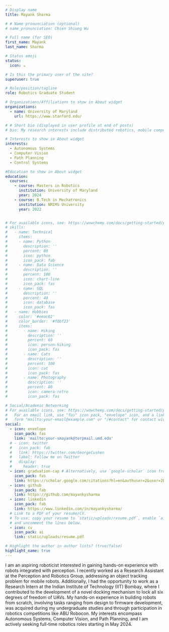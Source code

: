 ```yaml
---
# Display name
title: Mayank Sharma

# # Name pronunciation (optional)
# name_pronunciation: Chien Shiung Wu

# Full name (for SEO)
first_name: Mayank
last_name: Sharma

# Status emoji
status:
  icon: ☕️

# Is this the primary user of the site?
superuser: true

# Role/position/tagline
role: Robotics Graduate Student

# Organizations/Affiliations to show in About widget
organizations:
  - name: University of Maryland
    url: https://www.stanford.edu/

# # Short bio (displayed in user profile at end of posts)
# bio: My research interests include distributed robotics, mobile computing and programmable matter.

# Interests to show in About widget
interests:
  - Autonomous Systems
  - Computer Vision
  - Path Planning
  - Control Systems

#Education to show in About widget
education:
  courses:
    - course: Masters in Robotics
      institution: University of Maryland
      year: 2024
    - course: B.Tech in Mechatronics
      institution: NMIMS University
      year: 2022


# For available icons, see: https://wowchemy.com/docs/getting-started/page-builder/#icons
# skills:
#   - name: Technical
#     items:
#     - name: Python
#       description: ''
#       percent: 80
#       icon: python
#       icon_pack: fab
#     - name: Data Science
#       description: ''
#       percent: 100
#       icon: chart-line
#       icon_pack: fas
#     - name: SQL
#       description: ''
#       percent: 40
#       icon: database
#       icon_pack: fas
#   - name: Hobbies
#     color: '#eeac02'
#     color_border: '#f0bf23'
#     items:
#       - name: Hiking
#         description: ''
#         percent: 60
#         icon: person-hiking
#         icon_pack: fas
#       - name: Cats
#         description: ''
#         percent: 100
#         icon: cat
#         icon_pack: fas
#       - name: Photography
#         description: ''
#         percent: 80
#         icon: camera-retro
#         icon_pack: fas

# Social/Academic Networking
# For available icons, see: https://wowchemy.com/docs/getting-started/page-builder/#icons
#   For an email link, use "fas" icon pack, "envelope" icon, and a link in the
#   form "mailto:your-email@example.com" or "/#contact" for contact widget.
social:
  - icon: envelope
    icon_pack: fas
    link: 'mailto:your-smayank@terpmail.umd.edu'
  # - icon: twitter
  #   icon_pack: fab
  #   link: https://twitter.com/GeorgeCushen
  #   label: Follow me on Twitter
  #   display:
  #     header: true
  - icon: graduation-cap # Alternatively, use `google-scholar` icon from `ai` icon pack
    icon_pack: fas
    link: https://scholar.google.com/citations?hl=en&authuser=2&user=2DsK3m0AAAAJ
  - icon: github
    icon_pack: fab
    link: https://github.com/mayankysharma
  - icon: linkedin
    icon_pack: fab
    link: https://www.linkedin.com/in/mayankysharma/
  # Link to a PDF of your resume/CV.
  # To use: copy your resume to `static/uploads/resume.pdf`, enable `ai` icons in `params.yaml`,
  # and uncomment the lines below.
  - icon: cv
    icon_pack: ai
    link: static/uploads/resume.pdf

# Highlight the author in author lists? (true/false)
highlight_name: true
---
```

I am an aspiring roboticist interested in gaining hands-on experience with robots integrated with perception. I recently worked as a Research Assistant at the Perception and Robotics Group, addressing an object tracking problem for mobile robots. Additionally, I had the opportunity to work as a Research Intern at the Indian Institute of Technology (IIT) Bombay, where I contributed to the development of a novel docking mechanism to lock all six degrees of freedom of UAVs. My hands-on experience in building robots from scratch, involving tasks ranging from design to firmware development, was acquired during my undergraduate studies and through participation in robotics competitions like ABU Robocon. My interests encompass Autonomous Systems, Computer Vision, and Path Planning, and I am actively seeking full-time robotics roles starting in May 2024.  
